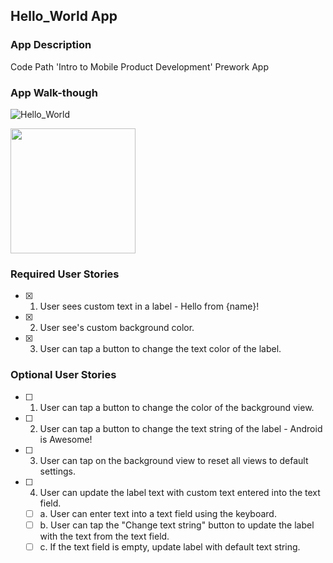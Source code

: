 ## Hello_World App

### App Description
Code Path 'Intro to Mobile Product Development' Prework App
### App Walk-though
![Hello_World](https://user-images.githubusercontent.com/74347165/102743281-25aedd80-4325-11eb-9d79-f456b67ec35d.gif)


<img src="![Hello_World](https://user-images.githubusercontent.com/74347165/102743281-25aedd80-4325-11eb-9d79-f456b67ec35d.gif)
" width=200><br>



### Required User Stories
- [x] 1. User sees custom text in a label - Hello from {name}!
- [x] 2. User see's custom background color.
- [x] 3. User can tap a button to change the text color of the label.

### Optional User Stories
- [ ] 1. User can tap a button to change the color of the background view.  
- [ ] 2. User can tap a button to change the text string of the label - Android is Awesome!  
- [ ] 3. User can tap on the background view to reset all views to default settings.  
- [ ] 4. User can update the label text with custom text entered into the text field.  
   - [ ] a. User can enter text into a text field using the keyboard.  
   - [ ] b. User can tap the "Change text string" button to update the label with the text from the text field.  
   - [ ] c. If the text field is empty, update label with default text string.  
